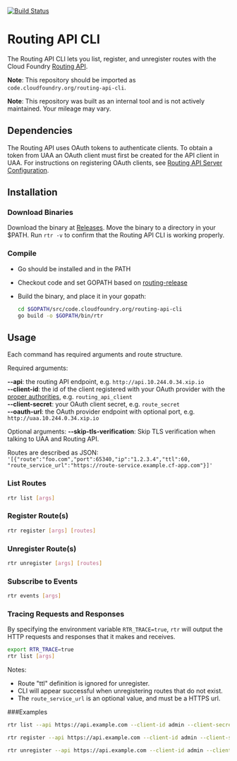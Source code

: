 [![Build Status](https://travis-ci.org/cloudfoundry/routing-api-cli.svg)](https://travis-ci.org/cloudfoundry/routing-api-cli)

# Routing API CLI

The Routing API CLI lets you list, register, and unregister routes with the
Cloud Foundry [Routing API](https://github.com/cloudfoundry/routing-api).

**Note**: This repository should be imported as
`code.cloudfoundry.org/routing-api-cli`.

**Note**: This repository was built as an internal tool and is not actively maintained. Your mileage may vary.

## Dependencies

The Routing API uses OAuth tokens to authenticate clients. To obtain a token
from UAA an OAuth client must first be created for the API client in UAA. For
instructions on registering OAuth clients, see [Routing API Server
Configuration](https://github.com/cloudfoundry-incubator/routing-api#oauth-clients).

## Installation

### Download Binaries

Download the binary at
[Releases](https://github.com/cloudfoundry/routing-api-cli/releases). Move the
binary to a directory in your $PATH. Run `rtr -v` to confirm that the Routing
API CLI is working properly.

### Compile

- Go should be installed and in the PATH
- Checkout code and set GOPATH based on
  [routing-release](https://github.com/cloudfoundry/routing-release#get-the-code)
- Build the binary, and place it in your gopath:

  ```bash
  cd $GOPATH/src/code.cloudfoundry.org/routing-api-cli
  go build -o $GOPATH/bin/rtr
  ```

## Usage

Each command has required arguments and route structure.

Required arguments:

**--api**: the routing API endpoint, e.g. `http://api.10.244.0.34.xip.io`<br />
**--client-id**: the id of the client registered with your OAuth provider with the [proper authorities](https://github.com/cloudfoundry/routing-api#oauth-clients), e.g. `routing_api_client`<br />
**--client-secret**: your OAuth client secret, e.g. `route_secret`<br />
**--oauth-url**: the OAuth provider endpoint with optional port, e.g. `http://uaa.10.244.0.34.xip.io`

Optional arguments:
**--skip-tls-verification**: Skip TLS verification when talking to UAA and Routing API.

Routes are described as JSON: `'[{"route":"foo.com","port":65340,"ip":"1.2.3.4","ttl":60, "route_service_url":"https://route-service.example.cf-app.com"}]'`

### List Routes
```bash
rtr list [args]
```

### Register Route(s)
```bash
rtr register [args] [routes]
```

### Unregister Route(s)
```bash
rtr unregister [args] [routes]
```
### Subscribe to Events
```bash
rtr events [args]
```

### Tracing Requests and Responses

By specifying the environment variable `RTR_TRACE=true`, `rtr` will output the HTTP requests and responses that it makes and receives.
```bash
export RTR_TRACE=true
rtr list [args]
```

Notes:
- Route "ttl" definition is ignored for unregister.
- CLI will appear successful when unregistering routes that do not exist.
- The `route_service_url` is an optional value, and must be a HTTPS url.

###Examples

```bash
rtr list --api https://api.example.com --client-id admin --client-secret admin-secret --oauth-url https://uaa.example.com

rtr register --api https://api.example.com --client-id admin --client-secret admin-secret --oauth-url https://uaa.example.com '[{"route":"mynewroute.com","port":12345,"ip":"1.2.3.4","ttl":60}]'

rtr unregister --api https://api.example.com --client-id admin --client-secret admin-secret --oauth-url https://uaa.example.com '[{"route":"undesiredroute.com","port":12345,"ip":"1.2.3.4"}]'
```
